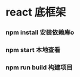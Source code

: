 ﻿<h1>react 底框架</h1>

<h3>npm install 安装依赖库o</h3>

<h3>npm start 本地查看</h3>

<h3>npm run build 构建项目</h3>